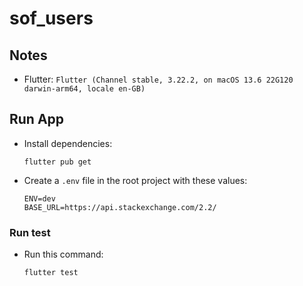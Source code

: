 # sof_users

## Notes

- Flutter: `Flutter (Channel stable, 3.22.2, on macOS 13.6 22G120 darwin-arm64, locale en-GB)`

## Run App
- Install dependencies:
    ```
    flutter pub get
    ```

- Create a `.env` file in the root project with these values:
  ```
  ENV=dev
  BASE_URL=https://api.stackexchange.com/2.2/
  ```

### Run test

- Run this command:
  ```
  flutter test
  ```
